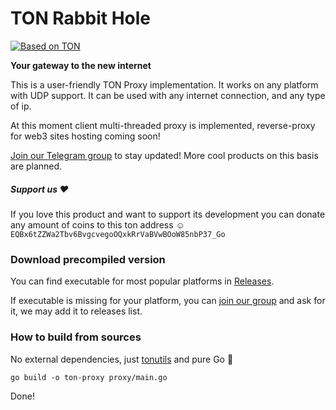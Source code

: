 # TON Rabbit Hole
[![Based on TON][ton-svg]][ton]

**Your gateway to the new internet**

This is a user-friendly TON Proxy implementation. It works on any platform with UDP support. It can be used with any internet connection, and any type of ip.  

At this moment client multi-threaded proxy is implemented, reverse-proxy for web3 sites hosting coming soon!

[Join our Telegram group](https://t.me/tonrh) to stay updated! More cool products on this basis are planned.

##### Support us ❤️
If you love this product and want to support its development you can donate any amount of coins to this ton address ☺️
`EQBx6tZZWa2Tbv6BvgcvegoOQxkRrVaBVwBOoW85nbP37_Go`

### Download precompiled version
You can find executable for most popular platforms in [Releases](/releases).

If executable is missing for your platform, you can [join our group](https://t.me/tonrh) and ask for it, we may add it to releases list.
### How to build from sources
No external dependencies, just [tonutils](https://github.com/xssnick/tonutils-go) and pure Go 🤘
 ```
go build -o ton-proxy proxy/main.go
 ```
Done!

<!-- Badges -->
[ton-svg]: https://img.shields.io/badge/Based%20on-TON-blue
[ton]: https://ton.org
